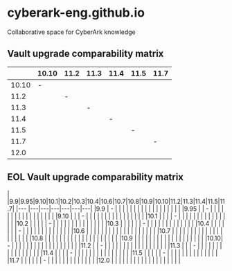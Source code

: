 # cyberark-eng.github.io
Collaborative space for CyberArk knowledge

## Vault upgrade comparability matrix
|   |10.10|11.2|11.3|11.4|11.5|11.7|
|---  |---|---|---|---|---|---|
|10.10| - |   |   |   |   |   |
|11.2 |   | - |   |   |   |   |
|11.3 |   |   | - |   |   |   |
|11.4 |   |   |   | - |   |   |
|11.5 |   |   |   |   | - |   |
|11.7 |   |   |   |   |   | - |
|12.0 |   |   |   |   |   |   |


## EOL Vault upgrade comparability matrix
|     |9.9|9.95|9.10|10.1|10.2|10.3|10.4|10.6|10.7|10.8|10.9|10.10|11.2|11.3|11.4|11.5|11.7|
|---  |---|---|---|---|---|---|
|9.9  | - |   |   |   |   |   |   |   |   |   |   |   |   |   |   |   |   |   |
|9.95 |   | - |   |   |   |   |   |   |   |   |   |   |   |   |   |   |   |   |
|9.10 |   |   | - |   |   |   |   |   |   |   |   |   |   |   |   |   |   |   |
|10.1 |   |   |   | - |   |   |   |   |   |   |   |   |   |   |   |   |   |   |
|10.2 |   |   |   |   | - |   |   |   |   |   |   |   |   |   |   |   |   |   |
|10.3 |   |   |   |   |   | - |   |   |   |   |   |   |   |   |   |   |   |   |
|10.4 |   |   |   |   |   |   | - |   |   |   |   |   |   |   |   |   |   |   |   |
|10.6 |   |   |   |   |   |   |   |   |   |   |   |   |   |   |   |   |   |   |
|10.7 |   |   |   |   |   |   |   |   |   |   |   |   |   |   |   |   |   |   |   |
|10.8 |   |   |   |   |   |   |   |   |   |   |   |   |   |   |   |   |   |   |   |
|10.9 |   |   |   |   |   |   |   |   |   |   |   |   |   |   |   |   |   |   |
|10.10| - |   |   |   |   |   |   |   |   |   |   |   |   |   |   |   |   |   |
|11.2 |   | - |   |   |   |   |   |   |   |   |   |   |   |   |   |   |   |   |
|11.3 |   |   | - |   |   |   |   |   |   |   |   |   |   |   |   |   |   |   |
|11.4 |   |   |   | - |   |   |   |   |   |   |   |   |   |   |   |   |   |   |
|11.5 |   |   |   |   | - |   |   |   |   |   |   |   |   |   |   |   |   |   |
|11.7 |   |   |   |   |   | - |   |   |   |   |   |   |   |   |   |   |   |   |
|12.0 |   |   |   |   |   |   |   |   |   |   |   |   |   |   |   |   |   |   |
